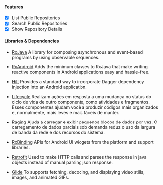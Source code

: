 #### Features
 - [x] List Public Repositories
 - [x] Search Public Repositories
 - [x] Show Repository Details

 #### Libraries & Dependencies
<!-- - [GitHub API](https://developer.github.com/v3) -->
- [RxJava](https://github.com/ReactiveX/RxJava)
A library for composing asynchronous and event-based programs by using observable sequences.

- [RxAndroid](https://github.com/ReactiveX/RxJava)
Adds the minimum classes to RxJava that make writing reactive components in Android applications easy and hassle-free.

- [Hilt](https://developer.android.com/training/dependency-injection/hilt-jetpack)
Provides a standard way to incorporate Dagger dependency injection into an Android application.

- [Lifecycle](https://developer.android.com/guide/components/activities/activity-lifecycle)
Realizam ações em resposta a uma mudança no status do ciclo de vida de outro componente, como atividades e fragmentos. Esses componentes ajudam você a produzir códigos mais organizados e, normalmente, mais leves e mais fáceis de manter.

- [Paging](https://developer.android.com/topic/libraries/architecture/paging)
Ajuda a carregar e exibir pequenos blocos de dados por vez. O carregamento de dados parciais sob demanda reduz o uso da largura de banda da rede e dos recursos do sistema.

- [RxBinding](https://github.com/JakeWharton/RxBinding)
APIs for Android UI widgets from the platform and support libraries.

- [Retrofit](http://square.github.io/retrofit)
Used to make HTTP calls and parses the response in java objects instead of manual parsing json response.

- [Glide](https://github.com/bumptech/glide)
To supports fetching, decoding, and displaying video stills, images, and animated GIFs.
